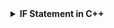 <details><summary><b>IF Statement in C++</b></summary>

  - <details><summary><b> IF Statement</b></summary>

	  - **Syntax**

		<br>
		<div align="center">
   		<img src="../imgs/C%2B%2B/img19.jpg" height="60%" width="60%">
		</div>
		<br>


		1. If the condition is true its body execute otherwise does not execute
		2. In the case of if in the place of condition always zero and non-zero value is checked. 
		3. In which zero means condition false and non-zero means condition true.


		- **Example**

			```
			#include<iostream>
			#include<conio.h>
			int main()
			{
				// Assign value to the variable 
				int x=50,y=20;
				// checking the condition
				if(x>y)
				{
					cout<<"x is greater than y";
				}
			}


			/*
			### Output ###
			x is greater than y
			*/
			```


		<br>

		<a href="##">Click for Practical Program</a>


    </details>

  - <details><summary><b>IF else statement </b></summary>


	   <br>
	   <div align="center">
       <img src="../imgs/C%2B%2B/img20.jpg" height="60%" width="60%">
	   </div>
	   <br>


	  - **Syntax**
		1. If the condition is true, 'if' part is executes and if the conditions is false, 'else' part is execute
		2. In the case of 'if' in the condition always zero and non-zero value is checked 
		3. In which zero means condition false and non-zero means condition true  


		<br>

	  - **Example**


		  ```
		    #include<iostream>
			int main()
			{
				// Assign value to the variable 
				int x=50,y=20;
				// checking the condition
				if(x==y)
				{
					cout<<"x is equal to y";
				}
				else
				{
					cout<<"x is not equal to y";
				}
			}


			/*
			### Output ###
			// In the above program condition is 'false' because te value of x=50 and y=20 and they are not equal, so 'else' part will execute

			x is not equal to y
			*/
		  ```


	<a href="##">Click for Practical Program</a>

	</details>

  - <details><summary><b>IF else ladder statement </b></summary>

	   <br>

	   <div align="center">
   	   <img src="../imgs/C%2B%2B/img21.jpg" height="60%" width="60%">
	   </div>
	   <br>

	  - **Syntax**
		1. It is a part of conditional statement that executes only one condition at a time
		2. If all condition are false then 'else' part executes
		3. It executes that condition that becomes first true from the top
		4. In the case of 'if' in the place of condition always zero and non-zero value is checked in which zero means condition 'false' and non-zero means conditon 'true'


		<br>

	  - **Example**


		  ```
		    #include<iostream>
			int main()
			{
				// Assign value to the variable 
				int x=10;
				if(x>5) 	// checking the condition
				{
					cout<<"x is greater than 5";
				}
				else if(x<8) 	// checking the condition
				{
					cout<<"x is less than 8";
				}
				else if(x==10) 	// checking the condition
				{
					cout<<"x is equal to 10";
				}
				else
				{
					cout<<"No one condition is true";
				}
			}


			/*
			### Output ###
			x is greater than 5
			*/
		  ```

		  **Note:** As we can see from the above program, there are three conditions in which first and third condition are true but the it executes only one condition that becomes first true from the above so the output is "x is greater than 5" 


	<a href="##">Click for Practical Program</a>
	

	</details>

  - <details><summary><b>Nested IF</b></summary>

	   <br>
	   <div align="center">
       <img src="../imgs/C%2B%2B/img22.jpg" height="60%" width="60%">
	   </div>
	   <br>

	  - **Syntax**

		1. Nested means "one inside another", so one 'if' inside another 'if' is called 'nested if'
		2. In case of 'if' in the place of condition always zero and non-zero value is checked in which zero means condition 'false' and non-zero means condition 'true'
		  

	  - **Example**


		  ```
		    #include<iostream>
			int main()
			{
				// Assign value to the variable 
				int x=10;
				if(x>5) 	// checking the condition
				{
					if(x<15) 	// checking the condition
					{
						cout<<"x is greater than 5 and less than 15";
					}
				}
				
			}


			/*
			### Output ###
			x is greater than 5 and less than 15
			*/
		  ```

		  **Note:** In the above program the outer 'if' condition is 'true', so it's body will execute and the condition of inner 'if' is also 'true', so the output is "x is greater than 5 and less than 15"



		<a href="##">Click for Practical Program</a>
	</details>

	

</details>

